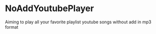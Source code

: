 # NoAddYoutubePlayer
Aiming to play all your favorite playlist youtube songs without add in mp3 format

